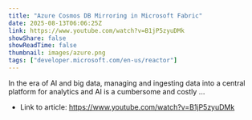 ```yaml
---
title: "Azure Cosmos DB Mirroring in Microsoft Fabric"
date: 2025-08-13T06:06:25Z
link: https://www.youtube.com/watch?v=B1jP5zyuDMk
showShare: false
showReadTime: false
thumbnail: images/azure.png
tags: ["developer.microsoft.com/en-us/reactor"]
---
```

In the era of AI and big data, managing and ingesting data into a central platform for analytics and AI is a cumbersome and costly ...

- Link to article: https://www.youtube.com/watch?v=B1jP5zyuDMk